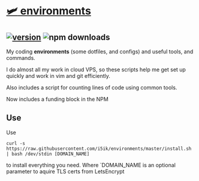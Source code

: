# [:small_airplane: environments](https://github.com/cris691/environments)

## [![version](https://img.shields.io/npm/v/environments.svg?label=&color=0080FF)](https://github.com/cris691/environments/releases/latest) ![npm downloads](https://img.shields.io/npm/dt/environments) 

My coding **environments** (some dotfiles, and configs) and useful tools, and commands. 

I do almost all my work in cloud VPS, so these scripts help me get set up quickly and work in vim and git efficiently.

Also includes a script for counting lines of code using common tools.

Now includes a funding block in the NPM 

## Use

Use 

`curl -s https://raw.githubusercontent.com/i5ik/environments/master/install.sh | bash /dev/stdin [DOMAIN_NAME]`

to install everything you need. Where `DOMAIN_NAME is an optional parameter to aquire TLS certs from LetsEncrypt
